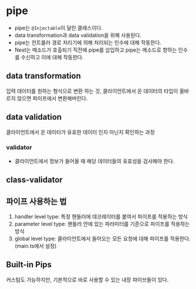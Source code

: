 # pipe
- pipe는 `@Injectable`이 달린 클래스이다.
- data transformation과 data validation을 위해 사용된다.
- pipe는 컨트롤러 경로 처리기에 의해 처리되는 인수에 대해 작동한다.
- Nest는 메소드가 호출되기 직전에 pipe를 삽입하고 pipe는 메소드로 향하는 인수를 수신하고 이에 대해 작동한다.

## data transformation
입력 데이터를 원하는 형식으로 변환 하는 것, 클라이언트에서 온 데이터의 타입이 올바르지 않으면 파이프에서 변환해버린다.

## data validation
클라이언트에서 온 데이터가 유효한 데이터 인지 아닌지 확인하는 과정
 
### validator
- 클라이언트에서 정보가 들어올 때 해당 데이터들의 유효성을 검사해야 한다. 

## class-validator

## 파이프 사용하는 법
1. handler level type: 특정 핸들러에 데코레이터를 붙여서 파이프를 적용하는 방식
2. parameter level type: 핸들러 안에 있는 파라미터를 기준으로 파이프를 적용하는 방식
3. global level type: 클라이언트에서 들어오는 모든 요청에 대해 파이프를 적용한다. (main.ts에서 설정)

## Built-in Pips
커스텀도 가능하지만, 기본적으로 바로 사용할 수 있는 내장 파이브들이 있다.